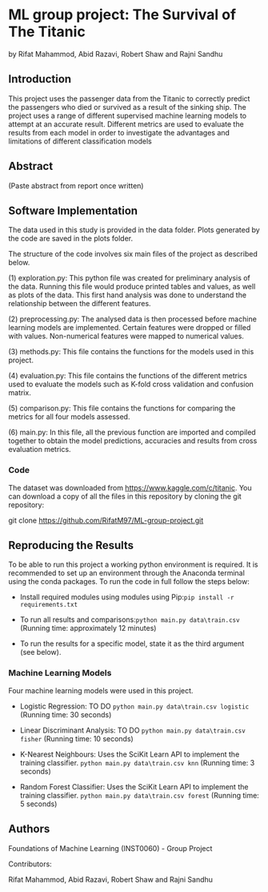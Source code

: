 # ML group project: The Survival of The Titanic
by Rifat Mahammod, Abid Razavi, Robert Shaw and Rajni Sandhu

## Introduction 

This project uses the passenger data from the Titanic to correctly predict the passengers who died or survived as a result of the sinking ship. The project uses a range of different supervised machine learning models to attempt at an accurate result. Different metrics are used to evaluate the results from each model in order to investigate the advantages and limitations of different classification models

## Abstract
(Paste abstract from report once written)

## Software Implementation

The data used in this study is provided in the data folder. Plots generated by the code are saved in the plots folder.

The structure of the code involves six main files of the project as described below.

(1) exploration.py: This python file was created for preliminary analysis of the data. Running this file would produce printed tables and values, as well as plots of the data. This first hand analysis was done to understand the relationship between the different features. 

(2) preprocessing.py: The analysed data is then processed before machine learning models are implemented. Certain features were dropped or filled with values. Non-numerical features were mapped to numerical values.

(3) methods.py: This file contains the functions for the models used in this project.

(4) evaluation.py: This file contains the functions of the different metrics used to evaluate the models such as K-fold cross validation and confusion matrix.

(5) comparison.py: This file contains the functions for comparing the metrics for all four models assessed.

(6) main.py: In this file, all the previous function are imported and compiled together to obtain the model predictions, accuracies and results from cross evaluation metrics.


### Code

The dataset was downloaded from https://www.kaggle.com/c/titanic. You can download a copy of all the files in this repository by cloning the git repository:

git clone https://github.com/RifatM97/ML-group-project.git

## Reproducing the Results

To be able to run this project a working python environment is required. It is recommended to set up an environment through the Anaconda terminal using the conda packages. To run the code in full follow the steps below:

* Install required modules using modules using Pip:`pip install -r requirements.txt`

* To run all results and comparisons:`python main.py data\train.csv`
    (Running time: approximately 12 minutes)

* To run the results for a specific model, state it as the third argument (see below).  

### Machine Learning Models

Four machine learning models were used in this project. 

* Logistic Regression: TO DO
`python main.py data\train.csv logistic` 
(Running time: 30 seconds)

* Linear Discriminant Analysis: TO DO
`python main.py data\train.csv fisher`
(Running time: 10 seconds)

* K-Nearest Neighbours: Uses the SciKit Learn API to implement the training classifier. 
`python main.py data\train.csv knn` 
(Running time: 3 seconds)

* Random Forest Classifier: Uses the SciKit Learn API to implement the training classifier. 
`python main.py data\train.csv forest` 
(Running time: 5 seconds)


## Authors

Foundations of Machine Learning (INST0060) - Group Project

Contributors: 

Rifat Mahammod, Abid Razavi, Robert Shaw and Rajni Sandhu
